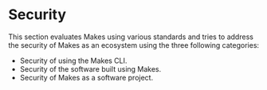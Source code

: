 # Security

This section evaluates Makes using various standards
and tries to address the security of Makes as an ecosystem
using the three following categories:

- Security of using the Makes CLI.
- Security of the software built using Makes.
- Security of Makes as a software project.
